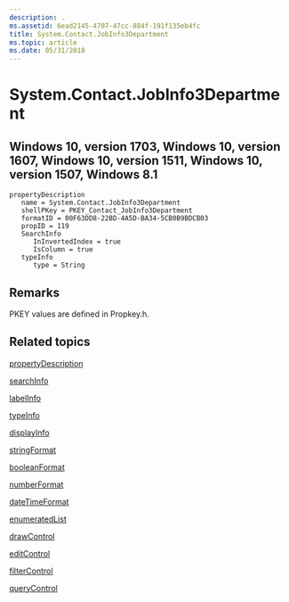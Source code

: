 ```yaml
---
description: .
ms.assetid: 6ead2145-4707-47cc-884f-191f135eb4fc
title: System.Contact.JobInfo3Department
ms.topic: article
ms.date: 05/31/2018
---
```


# System.Contact.JobInfo3Department

## Windows 10, version 1703, Windows 10, version 1607, Windows 10, version 1511, Windows 10, version 1507, Windows 8.1

```
propertyDescription
   name = System.Contact.JobInfo3Department
   shellPKey = PKEY_Contact_JobInfo3Department
   formatID = 00F63DD8-22BD-4A5D-BA34-5CB0B9BDCB03
   propID = 119
   SearchInfo
      InInvertedIndex = true
      IsColumn = true
   typeInfo
      type = String
```

## Remarks

PKEY values are defined in Propkey.h.

## Related topics

<dl> <dt>

[propertyDescription](./propdesc-schema-propertydescription.md)
</dt> <dt>

[searchInfo](./propdesc-schema-searchinfo.md)
</dt> <dt>

[labelInfo](./propdesc-schema-labelinfo.md)
</dt> <dt>

[typeInfo](./propdesc-schema-typeinfo.md)
</dt> <dt>

[displayInfo](./propdesc-schema-displayinfo.md)
</dt> <dt>

[stringFormat](./propdesc-schema-stringformat.md)
</dt> <dt>

[booleanFormat](./propdesc-schema-booleanformat.md)
</dt> <dt>

[numberFormat](./propdesc-schema-numberformat.md)
</dt> <dt>

[dateTimeFormat](./propdesc-schema-datetimeformat.md)
</dt> <dt>

[enumeratedList](./propdesc-schema-enumeratedlist.md)
</dt> <dt>

[drawControl](./propdesc-schema-drawcontrol.md)
</dt> <dt>

[editControl](./propdesc-schema-editcontrol.md)
</dt> <dt>

[filterControl](./propdesc-schema-filtercontrol.md)
</dt> <dt>

[queryControl](./propdesc-schema-querycontrol.md)
</dt> </dl>

 

 

